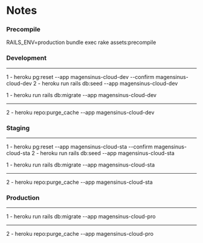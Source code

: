 # Notes

### Precompile
RAILS_ENV=production bundle exec rake assets:precompile

### Development
---------------------------------------------------------------------------

1 - heroku pg:reset --app magensinus-cloud-dev --confirm magensinus-cloud-dev
2 - heroku run rails db:seed --app magensinus-cloud-dev

1 - heroku run rails db:migrate --app magensinus-cloud-dev

---------------------------------------------------------------------------

2 - heroku repo:purge_cache --app magensinus-cloud-dev

### Staging
---------------------------------------------------------------------------

1 - heroku pg:reset --app magensinus-cloud-sta --confirm magensinus-cloud-sta
2 - heroku run rails db:seed --app magensinus-cloud-sta

1 - heroku run rails db:migrate --app magensinus-cloud-sta

---------------------------------------------------------------------------

2 - heroku repo:purge_cache --app magensinus-cloud-sta

### Production
---------------------------------------------------------------------------

1 - heroku run rails db:migrate --app magensinus-cloud-pro

---------------------------------------------------------------------------

2 - heroku repo:purge_cache --app magensinus-cloud-pro

